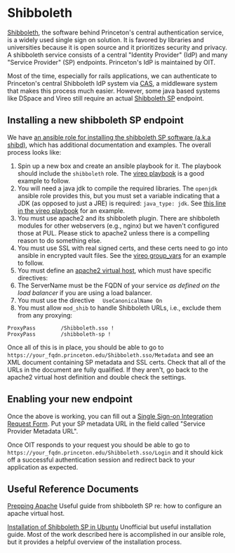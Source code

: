 # Shibboleth

[Shibboleth](https://en.wikipedia.org/wiki/Shibboleth_(software)), the software behind Princeton's central authentication service, is a widely used single sign on solution. It is favored by libraries and universities because it is open source and it prioritizes security and privacy. A shibboleth service consists of a central "Identity Provider" (IdP) and many "Service Provider" (SP) endpoints. Princeton's IdP is maintained by OIT.

Most of the time, especially for rails applications, we can authenticate to Princeton's central Shibboleth IdP system via [CAS](cas.md), a middleware system that makes this process much easier. However, some java based systems like DSpace and Vireo still require an actual [Shibboleth SP](https://shibboleth.atlassian.net/wiki/spaces/SP3/overview) endpoint.

## Installing a new shibboleth SP endpoint

We have [an ansible role for installing the shibboleth SP software (a.k.a shibd)](https://github.com/pulibrary/princeton_ansible/tree/main/roles/shibboleth), which has additional documentation and examples. The overall process looks like:

1. Spin up a new box and create an ansible playbook for it. The playbook should include the `shibboleth` role. The [vireo playbook](https://github.com/pulibrary/princeton_ansible/blob/main/playbooks/vireo_staging.yml) is a good example to follow.
2. You will need a java jdk to compile the required libraries. The `openjdk` ansible role provides this, but you must set a variable indicating that a JDK (as opposed to just a JRE) is required: `java_type: jdk`. See [this line in the vireo playbook](https://github.com/pulibrary/princeton_ansible/blob/main/group_vars/vireo/common.yml#L5) for an example.
3. You must use apache2 and its shibboleth plugin. There are shibboleth modules for other webservers (e.g., nginx) but we haven't configured those at PUL. Please stick to apache2 unless there is a compelling reason to do something else. 
4. You must use SSL with real signed certs, and these certs need to go into ansible in encrypted vault files. See the [vireo group_vars](https://github.com/pulibrary/princeton_ansible/tree/main/group_vars/vireo) for an example to follow.
5. You must define an [apache2 virtual host](https://github.com/pulibrary/princeton_ansible/blob/main/roles/vireo/templates/vireo.conf.j2), which must have specific directives:
  1. The ServerName must be the FQDN of your service *as defined on the load balancer* if you are using a load balancer.
  2. You must use the directive `  UseCanonicalName On`
  3. You must allow `mod_shib` to handle Shibboleth URLs, i.e., exclude them from any proxying: 
  ```
  ProxyPass        /Shibboleth.sso !
  ProxyPass        /shibboleth-sp !
  ```

Once all of this is in place, you should be able to go to `https://your_fqdn.princeton.edu/Shibboleth.sso/Metadata` and see an XML document containing SP metadata and SSL certs. Check that all of the URLs in the document are fully qualified. If they aren't, go back to the apache2 virtual host definition and double check the settings. 

## Enabling your new endpoint
Once the above is working, you can fill out a [Single Sign-on Integration Request Form](https://princeton.service-now.com/nav_to.do?uri=%2Fcom.glideapp.servicecatalog_cat_item_v[…]alog_view%3Dcatalog_default%26sysparm_view%3Dtext_search ). Put your SP metadata URL in the field called "Service Provider Metadata URL".

Once OIT responds to your request you should be able to go to `https://your_fqdn.princeton.edu/Shibboleth.sso/Login` and it should kick off a successful authentication session and redirect back to your application as expected.

## Useful Reference Documents
[Prepping Apache](https://shibboleth.atlassian.net/wiki/spaces/SP3/pages/2065335062/Apache#Prepping-Apache) Useful guide from shibboleth SP re: how to configure an apache virtual host.

[Installation of Shibboleth SP in Ubuntu](https://medium.com/@winma.15/shibboleth-sp-installation-in-ubuntu-d284b8d850da) Unofficial but useful installation guide. Most of the work described here is accomplished in our ansible role, but it provides a helpful overview of the installation process.
